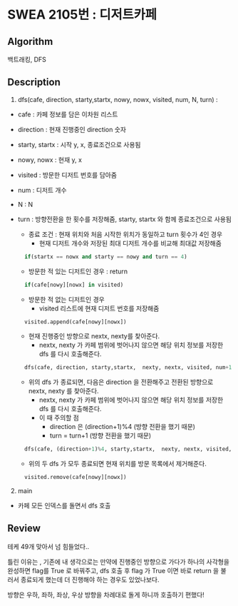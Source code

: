 # SWEA 2105번 : 디저트카페

## Algorithm

백트래킹, DFS

## Description

1. dfs(cafe, direction, starty,startx, nowy, nowx, visited, num, N, turn) : 
+ cafe : 카페 정보를 담은 이차원 리스트
+ direction : 현재 진행중인 direction 숫자
+ starty, startx : 시작 y, x, 종료조건으로 사용됨
+ nowy, nowx : 현재 y, x
+ visited : 방문한 디저트 번호를 담아줌
+ num : 디저트 개수 
+ N : N
+ turn : 방향전환을 한 횟수를 저장해줌, starty, startx 와 함께 종료조건으로 사용됨

  + 종료 조건 : 현재 위치와 처음 시작한 위치가 동일하고 turn 횟수가 4인 경우
    + 현재 디저트 개수와 저장된 최대 디저트 개수를 비교해 최대값 저장해줌
  ``` python
    if(startx == nowx and starty == nowy and turn == 4)
  ```
  + 방문한 적 있는 디저트인 경우 : return
  ``` python
    if(cafe[nowy][nowx] in visited)
  ```
  
  + 방문한 적 없는 디저트인 경우
    + visited 리스트에 현재 디저트 번호를 저장해줌
  ``` python
    visited.append(cafe[nowy][nowx])
  ```
    + 현재 진행중인 방향으로 nextx, nexty를 찾아준다.
      + nextx, nexty 가 카페 범위에 벗어나지 않으면 해당 위치 정보를 저장한 dfs 를 다시 호출해준다.
  ``` python
    dfs(cafe, direction, starty,startx,  nexty, nextx, visited, num+1, N, turn) 
  ```
    + 위의 dfs 가 종료되면, 다음은 direction 을 전환해주고 전환된 방향으로 nextx, nexty 를 찾아준다.
      + nextx, nexty 가 카페 범위에 벗어나지 않으면 해당 위치 정보를 저장한 dfs 를 다시 호출해준다.
      + 이 때 주의할 점
        + direction 은 (direction+1)%4 (방향 전환을 했기 때문)
        + turn = turn+1 (방향 전환을 했기 때문)
  ``` python
    dfs(cafe, (direction+1)%4, starty,startx,  nexty, nextx, visited, num+1, N, turn+1)
  ```
    + 위의 두 dfs 가 모두 종료되면 현재 위치를 방문 목록에서 제거해준다.
  ``` python
    visited.remove(cafe[nowy][nowx]) 
  ```
  
2. main
+ 카페 모든 인덱스를 돌면서 dfs 호출

## Review

테케 49개 맞아서 넘 힘들었다..

틀린 이유는 , 기존에 내 생각으로는 만약에 진행중인 방향으로 가다가 하나의 사각형을 완성하면 flag를 True 로 바꿔주고, dfs 호출 후 flag 가 True 이면 바로 return 을 불러서 종료되게 했는데 더 진행해야 하는 경우도 있었나보다.

방향은 우하, 좌하, 좌상, 우상 방향을 차례대로 돌게 하니까 호출하기 편했다!

        

